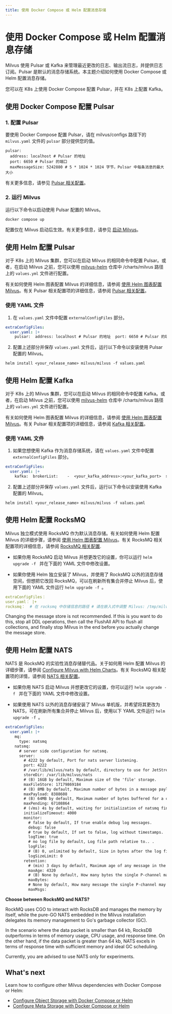 ```yaml
---
title: 使用 Docker Compose 或 Helm 配置消息存储
---
```


# 使用 Docker Compose 或 Helm 配置消息存储

Milvus 使用 Pulsar 或 Kafka 来管理最近更改的日志、输出流日志，并提供日志订阅。Pulsar 是默认的消息存储系统。本主题介绍如何使用 Docker Compose 或 Helm 配置消息存储。

您可以在 K8s 上使用 Docker Compose 配置 Pulsar，并在 K8s 上配置 Kafka。

## 使用 Docker Compose 配置 Pulsar

### 1. 配置 Pulsar

要使用 Docker Compose 配置 Pulsar，请在 milvus/configs 路径下的 `milvus.yaml` 文件的 `pulsar` 部分提供您的值。

```
pulsar:
  address: localhost # Pulsar 的地址
  port: 6650 # Pulsar 的端口
  maxMessageSize: 5242880 # 5 * 1024 * 1024 字节，Pulsar 中每条消息的最大大小
```

有关更多信息，请参见 [Pulsar 相关配置](configure_pulsar.md)。

### 2. 运行 Milvus

运行以下命令以启动使用 Pulsar 配置的 Milvus。

```
docker compose up
```

<div class="alert note">配置仅在 Milvus 启动后生效。有关更多信息，请参见 <a href=https://milvus.io/docs/install_standalone-docker.md#Start-Milvus>启动 Milvus</a>。</div>

## 使用 Helm 配置 Pulsar

对于 K8s 上的 Milvus 集群，您可以在启动 Milvus 的相同命令中配置 Pulsar。或者，在启动 Milvus 之前，您可以使用 [milvus-helm](https://github.com/milvus-io/milvus-helm) 仓库中 /charts/milvus 路径上的 `values.yml` 文件进行配置。

有关如何使用 Helm 图表配置 Milvus 的详细信息，请参阅 [使用 Helm 图表配置 Milvus](configure-helm.md)。有关 Pulsar 相关配置项的详细信息，请参阅 [Pulsar 相关配置](configure_pulsar.md)。

### 使用 YAML 文件

1. 在 `values.yaml` 文件中配置 `externalConfigFiles` 部分。

```yaml
extraConfigFiles:
  user.yaml: |+
    pulsar:  address: localhost # Pulsar 的地址  port: 6650 # Pulsar 的端口  webport: 80 # Pulsar 的 Web 端口，如果直接连接而不需要代理，则应使用 8080  maxMessageSize: 5242880 # 5 * 1024 * 1024 字节，Pulsar 中每条消息的最大大小  tenant: public  namespace: default
```

2. 配置上述部分并保存 `values.yaml` 文件后，运行以下命令以安装使用 Pulsar 配置的 Milvus。

```shell
helm install <your_release_name> milvus/milvus -f values.yaml
```

## 使用 Helm 配置 Kafka

对于 K8s 上的 Milvus 集群，您可以在启动 Milvus 的相同命令中配置 Kafka。或者，在启动 Milvus 之前，您可以使用 [milvus-helm](https://github.com/milvus-io/milvus-helm) 仓库中 /charts/milvus 路径上的 `values.yml` 文件进行配置。

有关如何使用 Helm 图表配置 Milvus 的详细信息，请参阅 [使用 Helm 图表配置 Milvus](configure-helm.md)。有关 Pulsar 相关配置项的详细信息，请参阅 [Kafka 相关配置](configure_kafka.md)。

### 使用 YAML 文件

1. 如果您想使用 Kafka 作为消息存储系统，请在 `values.yaml` 文件中配置 `externalConfigFiles` 部分。

```yaml
extraConfigFiles:
  user.yaml: |+
    kafka:  brokerList:    -  <your_kafka_address>:<your_kafka_port>  saslUsername:  saslPassword:  saslMechanisms: PLAIN  securityProtocol: SASL_SSL
```

2. 配置上述部分并保存 `values.yaml` 文件后，运行以下命令以安装使用 Kafka 配置的 Milvus。

```shell
helm install <your_release_name> milvus/milvus -f values.yaml
```

## 使用 Helm 配置 RocksMQ

Milvus 独立模式使用 RocksMQ 作为默认消息存储。有关如何使用 Helm 配置 Milvus 的详细步骤，请参阅 [使用 Helm 图表配置 Milvus](configure-helm.md)。有关 RocksMQ 相关配置项的详细信息，请参阅 [RocksMQ 相关配置](configure_rocksmq.md).

- 如果你用 RocksMQ 启动 Milvus 并想更改它的设置，你可以运行 `helm upgrade -f ` 并在下面的 YAML 文件中修改设置。

- 如果你使用 Helm 独立安装了 Milvus，并使用了 RocksMQ 以外的消息存储空间，但想把它改回 RocksMQ，可以在刷新所有集合并停止 Milvus 后，使用下面的 YAML 文件运行 `helm upgrade -f `。

```yaml
extraConfigFiles：
user.yaml： |+
rocksmq：  # 在 rocksmq 中存储信息的路径 # 请在嵌入式中调整 Milvus: /tmp/milvus/rdb_data path： /var/lib/milvus/rdb_data lrucacheratio: 0.06 # rocksdb 缓存内存比率 rocksmqPageSize: 67108864 # 64 MB，64 * 1024 * 1024 字节，rocksmq 中每页邮件的大小 retentionTimeInMinutes： retentionSizeInMB: 8192 # 8 GB, 8 * 1024 MB, 在 rocksmq 中保存邮件的大小。 compactionInterval: 86400 # 1 day, 每天触发 rocksdb 压缩，删除已删除的数据 # 压缩类型，只支持使用 0、7。 # 压缩类型： [0, 0, 7, 7, 7]
```

<div class="alert warning">

Changing the message store is not recommended. If this is you want to do this, stop all DDL operations, then call the FlushAll API to flush all collections, and finally stop Milvus in the end before you actually change the message store.

</div>

## 使用 Helm 配置 NATS

NATS 是 RocksMQ 的实验性消息存储替代品。关于如何用 Helm 配置 Milvus 的详细步骤，请参阅 [Configure Milvus with Helm Charts](configure-helm.md)。有关 RocksMQ 相关配置项的详情，请参阅 [NATS 相关配置](configure_nats.md)。

- 如果你用 NATS 启动 Milvus 并想更改它的设置，你可以运行 `helm upgrade -f ` 并在下面的 YAML 文件中修改设置。

- 如果使用 NATS 以外的消息存储安装了 Milvus 单机版，并希望将其更改为 NATS，可在刷新所有集合并停止 Milvus 后，使用以下 YAML 文件运行 `helm upgrade -f `。

```yaml
extraConfigFiles:
  user.yaml: |+
    mq:
      type: natsmq
    natsmq:
      # server side configuration for natsmq.
      server: 
        # 4222 by default, Port for nats server listening.
        port: 4222 
        # /var/lib/milvus/nats by default, directory to use for JetStream storage of nats.
        storeDir: /var/lib/milvus/nats 
        # (B) 16GB by default, Maximum size of the 'file' storage.
        maxFileStore: 17179869184 
        # (B) 8MB by default, Maximum number of bytes in a message payload.
        maxPayload: 8388608 
        # (B) 64MB by default, Maximum number of bytes buffered for a connection applies to client connections.
        maxPending: 67108864 
        # (√ms) 4s by default, waiting for initialization of natsmq finished.
        initializeTimeout: 4000 
        monitor:
          # false by default, If true enable debug log messages.
          debug: false 
          # true by default, If set to false, log without timestamps.
          logTime: true 
          # no log file by default, Log file path relative to.. .
          logFile: 
          # (B) 0, unlimited by default, Size in bytes after the log file rolls over to a new one.
          logSizeLimit: 0 
        retention:
          # (min) 3 days by default, Maximum age of any message in the P-channel.
          maxAge: 4320 
          # (B) None by default, How many bytes the single P-channel may contain. Removing oldest messages if the P-channel exceeds this size.
          maxBytes:
          # None by default, How many message the single P-channel may contain. Removing oldest messages if the P-channel exceeds this limit.    
          maxMsgs: 
```


<div class="alert note">

**Choose between RocksMQ and NATS?**

RockMQ uses CGO to interact with RocksDB and manages the memory by itself, while the pure-GO NATS embedded in the Milvus installation delegates its memory management to Go's garbage collector (GC).

In the scenario where the data packet is smaller than 64 kb, RocksDB outperforms in terms of memory usage, CPU usage, and response time. On the other hand, if the data packet is greater than 64 kb, NATS excels in terms of response time with sufficient memory and ideal GC scheduling.

Currently, you are advised to use NATS only for experiments.

</div>

## What's next

Learn how to configure other Milvus dependencies with Docker Compose or Helm:

- [Configure Object Storage with Docker Compose or Helm](deploy_s3.md)
- [Configure Meta Storage with Docker Compose or Helm](deploy_etcd.md)

